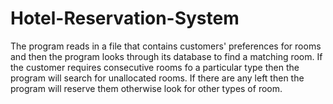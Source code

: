 # Hotel-Reservation-System

The program reads in a file that contains customers' preferences for rooms and then the program looks 
through its database to find a matching room. If the customer requires consecutive rooms fo a particular type then the program will search for unallocated rooms. If there are any left then the program will reserve them otherwise look for other types of room. 
